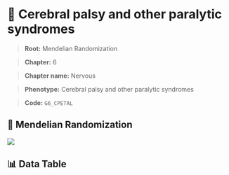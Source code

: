 # 🧪 Cerebral palsy and other paralytic syndromes

> **Root:** Mendelian Randomization

> **Chapter:** 6  

> **Chapter name:** Nervous

> **Phenotype:** Cerebral palsy and other paralytic syndromes  

> **Code:** `G6_CPETAL`

## 🧬 Mendelian Randomization  

<img src="/MR/Figures/Forward/G6_CPETAL.png"/>

## 📊 Data Table

<CsvTableMRF src="/MR_Data/Forward/G6_CPETAL.csv"/>
